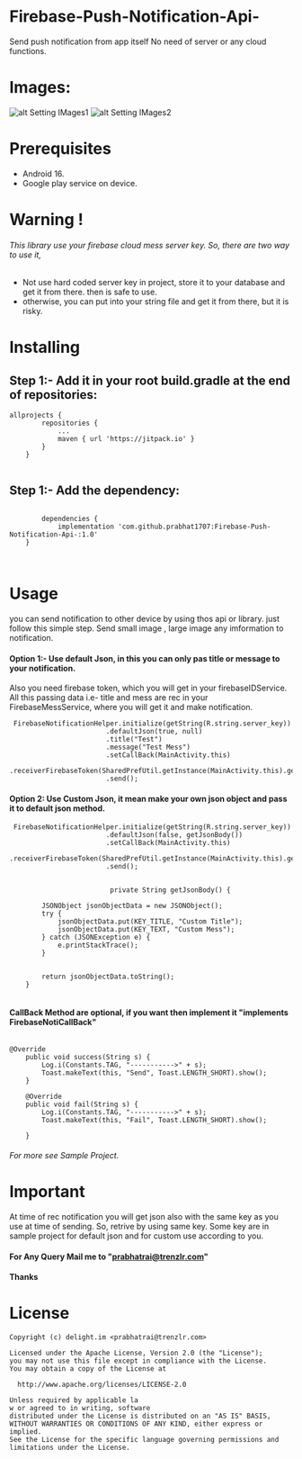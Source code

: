 # Firebase-Push-Notification-Api-
Send push notification from app itself No need of server or any cloud functions.

# Images:
![alt Setting IMages1](https://goo.gl/EjdfHm)
![alt Setting IMages2](https://goo.gl/5CKAZi)

# Prerequisites
- Android 16.
- Google play service on device.

# Warning !
 ###### This library use your firebase cloud mess server key. So, there are two way to use it,
 - Not use hard coded server key in project, store it to your database and get it from there. then is safe to  use.
 - otherwise, you can put into your string file and get it from there, but it is risky.
 
 # Installing
## Step 1:- Add it in your root build.gradle at the end of repositories:
````
allprojects {
		repositories {
			...
			maven { url 'https://jitpack.io' }
		}
	}
  
````
## Step 1:- Add the dependency:
````

		dependencies {
	        implementation 'com.github.prabhat1707:Firebase-Push-Notification-Api-:1.0'
	}
	
  
````

# Usage

you can send notification to other device by using thos api or library. just follow this simple step. Send small image , large image 
any imformation to notification.

#### Option 1:- Use default Json, in this you can only pas title or message to your notification.

Also you need firebase token, which you will get in your firebaseIDService.
All this passing data i.e- title and mess are rec in your FirebaseMessService, where you will get it and make notification. 

````
 FirebaseNotificationHelper.initialize(getString(R.string.server_key))
                        .defaultJson(true, null)
                        .title("Test")
                        .message("Test Mess")
                        .setCallBack(MainActivity.this)
                        .receiverFirebaseToken(SharedPrefUtil.getInstance(MainActivity.this).getString(FIREBASE_TOKEN))
                        .send();
````

#### Option 2: Use Custom Json, it mean make your own json object and pass it to default json method.

````
 FirebaseNotificationHelper.initialize(getString(R.string.server_key))
                        .defaultJson(false, getJsonBody())
                        .setCallBack(MainActivity.this)
                        .receiverFirebaseToken(SharedPrefUtil.getInstance(MainActivity.this).getString(FIREBASE_TOKEN))
                        .send();
                       
                        
                         private String getJsonBody() {

        JSONObject jsonObjectData = new JSONObject();
        try {
            jsonObjectData.put(KEY_TITLE, "Custom Title");
            jsonObjectData.put(KEY_TEXT, "Custom Mess");
        } catch (JSONException e) {
            e.printStackTrace();
        }


        return jsonObjectData.toString();
    }
   
````

#### CallBack Method are optional, if you want then implement it "implements FirebaseNotiCallBack"

````

@Override
    public void success(String s) {
        Log.i(Constants.TAG, "----------->" + s);
        Toast.makeText(this, "Send", Toast.LENGTH_SHORT).show();
    }

    @Override
    public void fail(String s) {
        Log.i(Constants.TAG, "----------->" + s);
        Toast.makeText(this, "Fail", Toast.LENGTH_SHORT).show();

    }
````
###### For more see Sample Project.

# Important

At time of rec notification you will get json also with the same key as you use at time of sending. So, retrive by using same key.
Some key are in sample project for default json and for custom use according to you.

#### For Any Query Mail me to "prabhatrai@trenzlr.com"
#### Thanks 

# License

````
Copyright (c) delight.im <prabhatrai@trenzlr.com>

Licensed under the Apache License, Version 2.0 (the "License");
you may not use this file except in compliance with the License.
You may obtain a copy of the License at

  http://www.apache.org/licenses/LICENSE-2.0

Unless required by applicable la
w or agreed to in writing, software
distributed under the License is distributed on an "AS IS" BASIS,
WITHOUT WARRANTIES OR CONDITIONS OF ANY KIND, either express or implied.
See the License for the specific language governing permissions and
limitations under the License.

